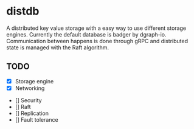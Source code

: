 # distdb

A distributed key value storage with a easy way to use different storage engines. Currently the default database is badger by dgraph-io. Communication between happens is done through gRPC and distributed state is managed with the Raft algorithm.

## TODO

- [x] Storage engine
- [x] Networking
- [] Security
- [] Raft
- [] Replication
- [] Fault tolerance
